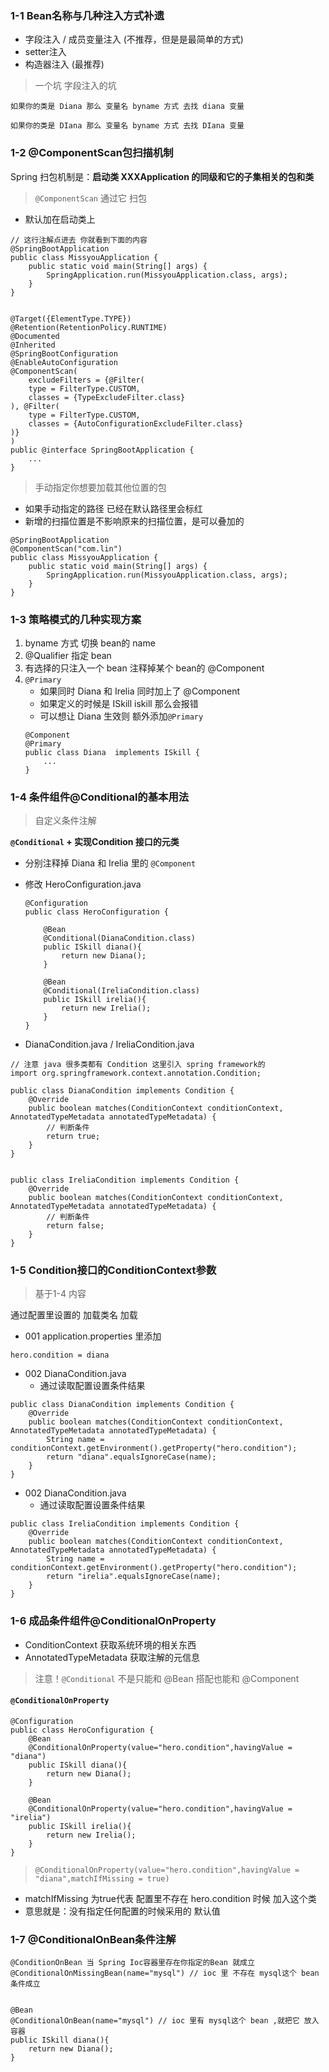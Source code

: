 ### 1-1 Bean名称与几种注入方式补遗

- 字段注入 / 成员变量注入 (不推荐，但是是最简单的方式)
- setter注入
- 构造器注入 (最推荐)

> 一个坑 字段注入的坑

```
如果你的类是 Diana 那么 变量名 byname 方式 去找 diana 变量

如果你的类是 DIana 那么 变量名 byname 方式 去找 DIana 变量
```

### 1-2 @ComponentScan包扫描机制

Spring 扫包机制是：**启动类 XXXApplication 的同级和它的子集相关的包和类**

> `@ComponentScan` 通过它 扫包

- 默认加在启动类上

```
// 这行注解点进去 你就看到下面的内容
@SpringBootApplication
public class MissyouApplication {
    public static void main(String[] args) {
        SpringApplication.run(MissyouApplication.class, args);
    }
}


@Target({ElementType.TYPE})
@Retention(RetentionPolicy.RUNTIME)
@Documented
@Inherited
@SpringBootConfiguration
@EnableAutoConfiguration
@ComponentScan(
    excludeFilters = {@Filter(
    type = FilterType.CUSTOM,
    classes = {TypeExcludeFilter.class}
), @Filter(
    type = FilterType.CUSTOM,
    classes = {AutoConfigurationExcludeFilter.class}
)}
)
public @interface SpringBootApplication {
    ...
}
```

> 手动指定你想要加载其他位置的包

- 如果手动指定的路径 已经在默认路径里会标红
- 新增的扫描位置是不影响原来的扫描位置，是可以叠加的

```
@SpringBootApplication
@ComponentScan("com.lin")
public class MissyouApplication {
    public static void main(String[] args) {
        SpringApplication.run(MissyouApplication.class, args);
    }
}
```

### 1-3 策略模式的几种实现方案

1. byname 方式 切换 bean的 name
2. @Qualifier 指定 bean
3. 有选择的只注入一个 bean 注释掉某个 bean的 @Component
4. `@Primary` 
    - 如果同时 Diana 和 Irelia 同时加上了 @Component
    - 如果定义的时候是 ISkill iskill 那么会报错
    - 可以想让 Diana 生效则 额外添加`@Primary`
    ```
    @Component
    @Primary
    public class Diana  implements ISkill {
        ...
    }
    ```
    
### 1-4 条件组件@Conditional的基本用法

> 自定义条件注解

**`@Conditional` + 实现Condition 接口的元类**

- 分别注释掉 Diana 和 Irelia 里的 `@Component`

- 修改 HeroConfiguration.java 
    ```
    @Configuration
    public class HeroConfiguration {
    
        @Bean
        @Conditional(DianaCondition.class)
        public ISkill diana(){
            return new Diana();
        }
    
        @Bean
        @Conditional(IreliaCondition.class)
        public ISkill irelia(){
            return new Irelia();
        }
    }
    ```
- DianaCondition.java / IreliaCondition.java
```
// 注意 java 很多类都有 Condition 这里引入 spring framework的
import org.springframework.context.annotation.Condition;

public class DianaCondition implements Condition {
    @Override
    public boolean matches(ConditionContext conditionContext, AnnotatedTypeMetadata annotatedTypeMetadata) {
        // 判断条件
        return true;
    }
}


public class IreliaCondition implements Condition {
    @Override
    public boolean matches(ConditionContext conditionContext, AnnotatedTypeMetadata annotatedTypeMetadata) {
        // 判断条件
        return false;
    }
}
```

### 1-5 Condition接口的ConditionContext参数

> 基于1-4 内容

通过配置里设置的 加载类名 加载

- 001 application.properties 里添加

```
hero.condition = diana
```

- 002 DianaCondition.java
    - 通过读取配置设置条件结果

```
public class DianaCondition implements Condition {
    @Override
    public boolean matches(ConditionContext conditionContext, AnnotatedTypeMetadata annotatedTypeMetadata) {
        String name = conditionContext.getEnvironment().getProperty("hero.condition");
        return "diana".equalsIgnoreCase(name);
    }
}
```

- 002 DianaCondition.java
    - 通过读取配置设置条件结果

```
public class IreliaCondition implements Condition {
    @Override
    public boolean matches(ConditionContext conditionContext, AnnotatedTypeMetadata annotatedTypeMetadata) {
        String name = conditionContext.getEnvironment().getProperty("hero.condition");
        return "irelia".equalsIgnoreCase(name);
    }
}
```

### 1-6 成品条件组件@ConditionalOnProperty

- ConditionContext 获取系统环境的相关东西
- AnnotatedTypeMetadata 获取注解的元信息

>  注意！`@Conditional` 不是只能和 @Bean 搭配也能和 @Component

#### `@ConditionalOnProperty`

```
@Configuration
public class HeroConfiguration {
    @Bean
    @ConditionalOnProperty(value="hero.condition",havingValue = "diana")
    public ISkill diana(){
        return new Diana();
    }

    @Bean
    @ConditionalOnProperty(value="hero.condition",havingValue = "irelia")
    public ISkill irelia(){
        return new Irelia();
    }
}
```

> `@ConditionalOnProperty(value="hero.condition",havingValue = "diana",matchIfMissing = true)`

- matchIfMissing 为true代表 配置里不存在 hero.condition 时候 加入这个类
- 意思就是：没有指定任何配置的时候采用的 默认值

### 1-7 @ConditionalOnBean条件注解

```
@ConditionOnBean 当 Spring Ioc容器里存在你指定的Bean 就成立
@ConditionalOnMissingBean(name="mysql") // ioc 里 不存在 mysql这个 bean 条件成立


@Bean
@ConditionalOnBean(name="mysql") // ioc 里有 mysql这个 bean ,就把它 放入容器
public ISkill diana(){
    return new Diana();
}
```


